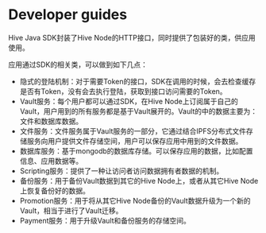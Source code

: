 # Developer guides

Hive Java SDK封装了Hive Node的HTTP接口，同时提供了包装好的类，供应用使用。

应用通过SDK的相关类，可以做到如下几点：

- 隐式的登陆机制：对于需要Token的接口，SDK在调用的时候，会去检查缓存是否有Token，没有会去执行登陆，获取到接口访问需要的Token。
- Vault服务：每个用户都可以通过SDK，在Hive Node上订阅属于自己的Vault，用户用到的所有服务都是基于Vault展开的。Vault的中的数据主要为：文件和数据库数据。
- 文件服务：文件服务属于Vault服务的一部分，它通过结合IPFS分布式文件存储服务向用户提供文件存储空间，用户可以保存应用中用到的文件数据。
- 数据库服务：基于mongodb的数据库存储。可以保存应用的数据，比如配置信息、应用数据等。
- Scripting服务：提供了一种让访问者访问数据拥有者数据的机制。
- 备份服务：用于备份Vault数据到其它的Hive Node上，或者从其它Hive Node上恢复备份好的数据。
- Promotion服务：用于将从其它Hive Node备份的Vault数据升级为一个新的Vault，相当于进行了Vault迁移。
- Payment服务：用于升级Vault和备份服务的存储空间。
